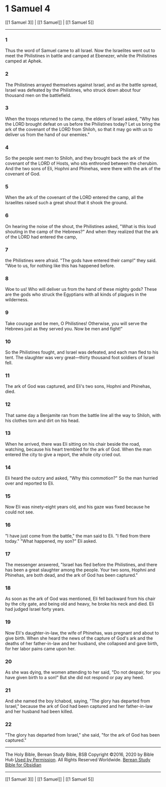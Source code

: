 # 1 Samuel 4

[[1 Samuel 3]] | [[1 Samuel]] | [[1 Samuel 5]]

---

### 1
Thus the word of Samuel came to all Israel. Now the Israelites went out to meet the Philistines in battle and camped at Ebenezer, while the Philistines camped at Aphek.

### 2
The Philistines arrayed themselves against Israel, and as the battle spread, Israel was defeated by the Philistines, who struck down about four thousand men on the battlefield.

### 3
When the troops returned to the camp, the elders of Israel asked, "Why has the LORD brought defeat on us before the Philistines today? Let us bring the ark of the covenant of the LORD from Shiloh, so that it may go with us to deliver us from the hand of our enemies."

### 4
So the people sent men to Shiloh, and they brought back the ark of the covenant of the LORD of Hosts, who sits enthroned between the cherubim. And the two sons of Eli, Hophni and Phinehas, were there with the ark of the covenant of God.

### 5
When the ark of the covenant of the LORD entered the camp, all the Israelites raised such a great shout that it shook the ground.

### 6
On hearing the noise of the shout, the Philistines asked, "What is this loud shouting in the camp of the Hebrews?" And when they realized that the ark of the LORD had entered the camp,

### 7
the Philistines were afraid. "The gods have entered their camp!" they said. "Woe to us, for nothing like this has happened before.

### 8
Woe to us! Who will deliver us from the hand of these mighty gods? These are the gods who struck the Egyptians with all kinds of plagues in the wilderness.

### 9
Take courage and be men, O Philistines! Otherwise, you will serve the Hebrews just as they served you. Now be men and fight!"

### 10
So the Philistines fought, and Israel was defeated, and each man fled to his tent. The slaughter was very great—thirty thousand foot soldiers of Israel fell.

### 11
The ark of God was captured, and Eli's two sons, Hophni and Phinehas, died.

### 12
That same day a Benjamite ran from the battle line all the way to Shiloh, with his clothes torn and dirt on his head.

### 13
When he arrived, there was Eli sitting on his chair beside the road, watching, because his heart trembled for the ark of God. When the man entered the city to give a report, the whole city cried out.

### 14
Eli heard the outcry and asked, "Why this commotion?" So the man hurried over and reported to Eli.

### 15
Now Eli was ninety-eight years old, and his gaze was fixed because he could not see.

### 16
"I have just come from the battle," the man said to Eli. "I fled from there today." "What happened, my son?" Eli asked.

### 17
The messenger answered, "Israel has fled before the Philistines, and there has been a great slaughter among the people. Your two sons, Hophni and Phinehas, are both dead, and the ark of God has been captured."

### 18
As soon as the ark of God was mentioned, Eli fell backward from his chair by the city gate, and being old and heavy, he broke his neck and died. Eli had judged Israel forty years.

### 19
Now Eli's daughter-in-law, the wife of Phinehas, was pregnant and about to give birth. When she heard the news of the capture of God's ark and the deaths of her father-in-law and her husband, she collapsed and gave birth, for her labor pains came upon her.

### 20
As she was dying, the women attending to her said, "Do not despair, for you have given birth to a son!" But she did not respond or pay any heed.

### 21
And she named the boy Ichabod, saying, "The glory has departed from Israel," because the ark of God had been captured and her father-in-law and her husband had been killed.

### 22
"The glory has departed from Israel," she said, "for the ark of God has been captured."

---

The Holy Bible, Berean Study Bible, BSB
Copyright ©2016, 2020 by Bible Hub
[Used by Permission](https://berean.bible/terms.htm). All Rights Reserved Worldwide.
[Berean Study Bible for Obsidian](https://github.com/gapmiss/berean-study-bible-for-obsidian)

---

[[1 Samuel 3]] | [[1 Samuel]] | [[1 Samuel 5]]

